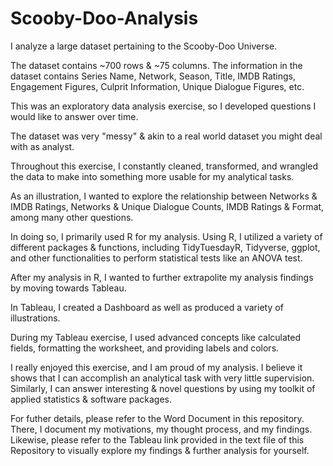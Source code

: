 # Scooby-Doo-Analysis
I analyze a large dataset pertaining to the Scooby-Doo Universe.

The dataset contains ~700 rows & ~75 columns. The information in the dataset contains Series Name, Network, Season, Title,
IMDB Ratings, Engagement Figures, Culprit Information, Unique Dialogue Figures, etc. 

This was an exploratory data analysis exercise, so I developed questions I would like to answer over time. 

The dataset was very "messy" & akin to a real world dataset you might deal with as analyst. 

Throughout this exercise, I constantly cleaned, transformed, and wrangled the data to make into something more usable for my analytical tasks.

As an illustration, I wanted to explore the relationship between Networks & IMDB Ratings, Networks & Unique Dialogue Counts, 
IMDB Ratings & Format, among many other questions. 

In doing so, I primarily used R for my analysis. Using R, I utilized a variety of different packages & functions, including 
TidyTuesdayR, Tidyverse, ggplot, and other functionalities to perform statistical tests like an ANOVA test. 

After my analysis in R, I wanted to further extrapolite my analysis findings by moving towards Tableau. 

In Tableau, I created a Dashboard as well as produced a variety of illustrations.

During my Tableau exercise, I used advanced concepts like calculated fields, formatting the worksheet, and providing labels and colors.

I really enjoyed this exercise, and I am proud of my analysis. I believe it shows that I can accomplish an analytical task with very little supervision.
Similarly, I can answer interesting & novel questions by using my toolkit of applied statistics & software packages. 

For futher details, please refer to the Word Document in this repository. There, I document my motivations, my thought process, and my findings. 
Likewise, please refer to the Tableau link provided in the text file of this Repository to visually explore my findings & further analysis for yourself. 
